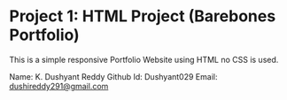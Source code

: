 # Project 1: HTML Project (Barebones Portfolio)

This is a simple responsive Portfolio Website using HTML no CSS is used.

Name: K. Dushyant Reddy
Github Id: Dushyant029
Email: dushireddy291@gmail.com



